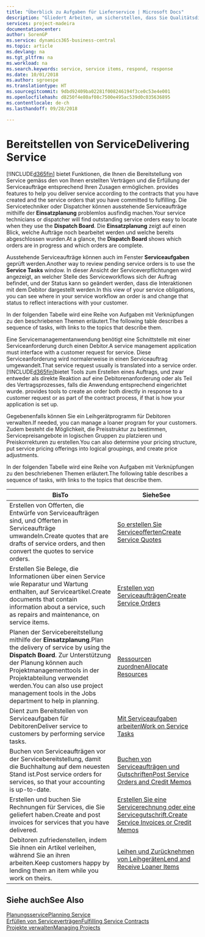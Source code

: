 ```yaml
---
title: "Überblick zu Aufgaben für Lieferservice | Microsoft Docs"
description: "Gliedert Arbeiten, um sicherstellen, dass Sie Qualitätsdienst liefern und Verträgen mit Debitoren gerecht werden."
services: project-madeira
documentationcenter: 
author: SorenGP
ms.service: dynamics365-business-central
ms.topic: article
ms.devlang: na
ms.tgt_pltfrm: na
ms.workload: na
ms.search.keywords: service, service items, respond, response
ms.date: 10/01/2018
ms.author: sgroespe
ms.translationtype: HT
ms.sourcegitcommit: 9dbd92409ba02281f008246194f3ce0c53e4e001
ms.openlocfilehash: d8250f4e80af08c7500e495ac539d0c035636895
ms.contentlocale: de-ch
ms.lasthandoff: 09/28/2018

---
```

# <a name="delivering-service"></a><span data-ttu-id="08e8b-103">Bereitstellen von Service</span><span class="sxs-lookup"><span data-stu-id="08e8b-103">Delivering Service</span></span>
[!INCLUDE[d365fin](includes/d365fin_md.md)] <span data-ttu-id="08e8b-104">bietet Funktionen, die Ihnen die Bereitstellung von Service gemäss den von Ihnen erstellten Verträgen und die Erfüllung der Serviceaufträge entsprechend Ihren Zusagen ermöglichen.</span><span class="sxs-lookup"><span data-stu-id="08e8b-104"> provides features to help you deliver service according to the contracts that you have created and the service orders that you have committed to fulfilling.</span></span> <span data-ttu-id="08e8b-105">Die Servicetechniker oder Dispatcher können ausstehende Serviceaufträge mithilfe der **Einsatzplanung** problemlos ausfindig machen.</span><span class="sxs-lookup"><span data-stu-id="08e8b-105">Your service technicians or dispatcher will find outstanding service orders easy to locate when they use the **Dispatch Board**.</span></span> <span data-ttu-id="08e8b-106">Die **Einsatzplanung** zeigt auf einen Blick, welche Aufträge noch bearbeitet werden und welche bereits abgeschlossen wurden.</span><span class="sxs-lookup"><span data-stu-id="08e8b-106">At a glance, the **Dispatch Board** shows which orders are in progress and which orders are complete.</span></span>  
  
<span data-ttu-id="08e8b-107">Ausstehende Serviceaufträge können auch im Fenster **Serviceaufgaben** geprüft werden.</span><span class="sxs-lookup"><span data-stu-id="08e8b-107">Another way to review pending service orders is to use the **Service Tasks** window.</span></span> <span data-ttu-id="08e8b-108">In dieser Ansicht der Serviceverpflichtungen wird angezeigt, an welcher Stelle des Serviceworkflows sich der Auftrag befindet, und der Status kann so geändert werden, dass die Interaktionen mit dem Debitor dargestellt werden.</span><span class="sxs-lookup"><span data-stu-id="08e8b-108">In this view of your service obligations, you can see where in your service workflow an order is and change that status to reflect interactions with your customer.</span></span>  
  
<span data-ttu-id="08e8b-109">In der folgenden Tabelle wird eine Reihe von Aufgaben mit Verknüpfungen zu den beschriebenen Themen erläutert.</span><span class="sxs-lookup"><span data-stu-id="08e8b-109">The following table describes a sequence of tasks, with links to the topics that describe them.</span></span>   

<span data-ttu-id="08e8b-110">Eine Servicemanagementanwendung benötigt eine Schnittstelle mit einer Serviceanforderung durch einen Debitor.</span><span class="sxs-lookup"><span data-stu-id="08e8b-110">A service management application must interface with a customer request for service.</span></span> <span data-ttu-id="08e8b-111">Diese Serviceanforderung wird normalerweise in einen Serviceauftrag umgewandelt.</span><span class="sxs-lookup"><span data-stu-id="08e8b-111">That service request usually is translated into a service order.</span></span> [!INCLUDE[d365fin](includes/d365fin_md.md)]<span data-ttu-id="08e8b-112">bietet Tools zum Erstellen eines Auftrags, und zwar entweder als direkte Reaktion auf eine Debitorenanforderung oder als Teil des Vertragsprozesses, falls die Anwendung entsprechend eingerichtet wurde.</span><span class="sxs-lookup"><span data-stu-id="08e8b-112"> provides tools to create an order both directly in response to a customer request or as part of the contract process, if that is how your application is set up.</span></span>  
  
<span data-ttu-id="08e8b-113">Gegebenenfalls können Sie ein Leihgerätprogramm für Debitoren verwalten.</span><span class="sxs-lookup"><span data-stu-id="08e8b-113">If needed, you can manage a loaner program for your customers.</span></span> <span data-ttu-id="08e8b-114">Zudem besteht die Möglichkeit, die Preisstruktur zu bestimmen, Servicepreisangebote in logischen Gruppen zu platzieren und Preiskorrekturen zu erstellen.</span><span class="sxs-lookup"><span data-stu-id="08e8b-114">You can also determine your pricing structure, put service pricing offerings into logical groupings, and create price adjustments.</span></span>  
  
<span data-ttu-id="08e8b-115">In der folgenden Tabelle wird eine Reihe von Aufgaben mit Verknüpfungen zu den beschriebenen Themen erläutert.</span><span class="sxs-lookup"><span data-stu-id="08e8b-115">The following table describes a sequence of tasks, with links to the topics that describe them.</span></span>   
  
|<span data-ttu-id="08e8b-116">**Bis**</span><span class="sxs-lookup"><span data-stu-id="08e8b-116">**To**</span></span>|<span data-ttu-id="08e8b-117">**Siehe**</span><span class="sxs-lookup"><span data-stu-id="08e8b-117">**See**</span></span>|  
|------------|-------------|  
|<span data-ttu-id="08e8b-118">Erstellen von Offerten, die Entwürfe von Serviceaufträgen sind, und Offerten in Serviceaufträge umwandeln.</span><span class="sxs-lookup"><span data-stu-id="08e8b-118">Create quotes that are drafts of service orders, and then convert the quotes to service orders.</span></span>|[<span data-ttu-id="08e8b-119">So erstellen Sie Serviceofferten</span><span class="sxs-lookup"><span data-stu-id="08e8b-119">Create Service Quotes</span></span>](service-how-to-create-service-quotes.md)|
|<span data-ttu-id="08e8b-120">Erstellen Sie Belege, die Informationen über einen Service wie Reparatur und Wartung enthalten, auf Serviceartikel.</span><span class="sxs-lookup"><span data-stu-id="08e8b-120">Create documents that contain information about a service, such as repairs and maintenance, on service items.</span></span>|[<span data-ttu-id="08e8b-121">Erstellen von Serviceaufträgen</span><span class="sxs-lookup"><span data-stu-id="08e8b-121">Create Service Orders</span></span>](service-how-to-create-service-orders.md)|
|<span data-ttu-id="08e8b-122">Planen der Servicebereitstellung mithilfe der **Einsatzplanung**.</span><span class="sxs-lookup"><span data-stu-id="08e8b-122">Plan the delivery of service by using the **Dispatch Board**.</span></span> <span data-ttu-id="08e8b-123">Zur Unterstützung der Planung können auch Projektmanagementtools in der Projektabteilung verwendet werden.</span><span class="sxs-lookup"><span data-stu-id="08e8b-123">You can also use project management tools in the Jobs department to help in planning.</span></span>|[<span data-ttu-id="08e8b-124">Ressourcen zuordnen</span><span class="sxs-lookup"><span data-stu-id="08e8b-124">Allocate Resources</span></span>](service-how-to-allocate-resources.md)|  
|<span data-ttu-id="08e8b-125">Dient zum Bereitstellen von Serviceaufgaben für Debitoren</span><span class="sxs-lookup"><span data-stu-id="08e8b-125">Deliver service to customers by performing service tasks.</span></span>|[<span data-ttu-id="08e8b-126">Mit Serviceaufgaben arbeiten</span><span class="sxs-lookup"><span data-stu-id="08e8b-126">Work on Service Tasks</span></span>](service-how-to-work-on-service-tasks.md)|  
|<span data-ttu-id="08e8b-127">Buchen von Serviceaufträgen vor der Servicebereitstellung, damit die Buchhaltung auf dem neuesten Stand ist.</span><span class="sxs-lookup"><span data-stu-id="08e8b-127">Post service orders for services, so that your accounting is up-to-date.</span></span>|[<span data-ttu-id="08e8b-128">Buchen von Serviceaufträgen und Gutschriften</span><span class="sxs-lookup"><span data-stu-id="08e8b-128">Post Service Orders and Credit Memos</span></span>](service-how-to-post-service-orders.md)|  
|<span data-ttu-id="08e8b-129">Erstellen und buchen Sie Rechnungen für Services, die Sie geliefert haben.</span><span class="sxs-lookup"><span data-stu-id="08e8b-129">Create and post invoices for services that you have delivered.</span></span>|[<span data-ttu-id="08e8b-130">Erstellen Sie eine Servicerechnung oder eine Servicegutschrift.</span><span class="sxs-lookup"><span data-stu-id="08e8b-130">Create Service Invoices or Credit Memos</span></span>](service-how-create-invoices.md)|  
|<span data-ttu-id="08e8b-131">Debitoren zufriedenstellen, indem Sie ihnen ein Artikel verleihen, während Sie an ihren arbeiten.</span><span class="sxs-lookup"><span data-stu-id="08e8b-131">Keep customers happy by lending them an item while you work on theirs.</span></span>| [<span data-ttu-id="08e8b-132">Leihen und Zurücknehmen von Leihgeräten</span><span class="sxs-lookup"><span data-stu-id="08e8b-132">Lend and Receive Loaner Items</span></span>](service-how-to-lend-receive-loaners.md)|
  
## <a name="see-also"></a><span data-ttu-id="08e8b-133">Siehe auch</span><span class="sxs-lookup"><span data-stu-id="08e8b-133">See Also</span></span>  
[<span data-ttu-id="08e8b-134">Planungsservice</span><span class="sxs-lookup"><span data-stu-id="08e8b-134">Planning Service</span></span>](service-plan-service.md)  
[<span data-ttu-id="08e8b-135">Erfüllen von Serviceverträgen</span><span class="sxs-lookup"><span data-stu-id="08e8b-135">Fulfilling Service Contracts</span></span>](service-fulfill-service-contracts.md)  
[<span data-ttu-id="08e8b-136">Projekte verwalten</span><span class="sxs-lookup"><span data-stu-id="08e8b-136">Managing Projects</span></span>](projects-manage-projects.md)  

